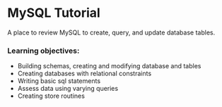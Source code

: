 # MySQL Tutorial
A place to review MySQL to create, query, and update database tables.

### Learning objectives:
- Building schemas, creating and modifying database and tables
- Creating databases with relational constraints
- Writing basic sql statements
- Assess data using varying queries
- Creating store routines


